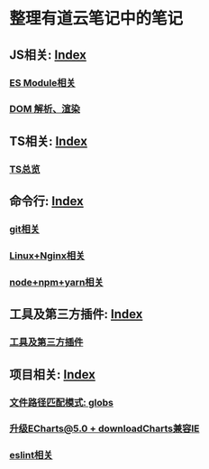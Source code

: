 # 整理有道云笔记中的笔记

## JS相关: [Index](./js相关/INDEX.md)
### [ES Module相关](./js相关/Module.md)
### [DOM 解析、渲染](./js相关/DOM相关/DOM解析、渲染.md)

## TS相关: [Index](./ts相关/INDEX.md)
### [TS总览](./ts相关/INDEX.md)

## 命令行: [Index](./命令行)
### [git相关](./命令行/git相关.md)
### [Linux+Nginx相关](./命令行/Linux+Nginx相关.md)
### [node+npm+yarn相关](./命令行/node+npm+yarn相关.md)

## 工具及第三方插件: [Index](./插件及工具/INDEX.md)
### [工具及第三方插件](./插件及工具/INDEX.md)

## 项目相关: [Index](./项目相关)
### [文件路径匹配模式: globs](项目相关/文件路径匹配模式-globs.md)
### [升级ECharts@5.0 + downloadCharts兼容IE](项目相关/ECharts@5.0+downloadCharts.md)
### [eslint相关](项目相关/eslint相关.md)
